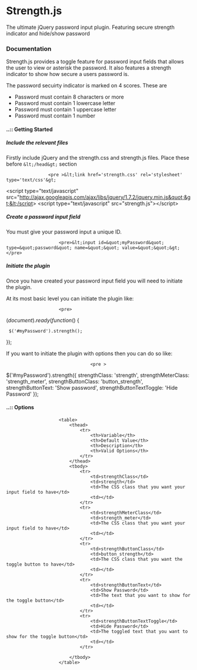 Strength.js
===========

The ultimate jQuery password input plugin. Featuring secure strength indicator and hide/show password

### Documentation

Strength.js provides a toggle feature for password input fields that allows the user to view or asterisk the password. It also features a strength indicator to show how secure a users password is.

The password secuirty indicator is marked on 4 scores. These are

*   Password must contain 8 characters or more
*   Password must contain 1 lowercase letter
*   Password must contain 1 uppercase letter
*   Password must contain 1 number

#### ..:: Getting Started

##### Include the relevant files

Firstly include jQuery and the strength.css and strength.js files. Place these before `&lt;/head&gt;` section

  					<pre >&lt;link href='strength.css' rel='stylesheet' type='text/css'&gt;
&lt;script type=&quot;text/javascript&quot; src=&quot;http://ajax.googleapis.com/ajax/libs/jquery/1.7.2/jquery.min.js&quot;&gt;&lt;/script&gt;
&lt;script type=&quot;text/javascript&quot; src=&quot;strength.js&quot;&gt;&lt;/script&gt;
						</pre>

##### Create a password input field

You must give your password input a unique ID.

						<pre>&lt;input id=&quot;myPassword&quot; type=&quot;password&quot; name=&quot;&quot; value=&quot;&quot;&gt;</pre>

##### Initiate the plugin

Once you have created your password input field you will need to initiate the plugin.

At its most basic level you can initiate the plugin like:

						<pre>
$(document).ready(function ($) {

     $('#myPassword').strength();

});
						</pre>

If you want to initiate the plugin with options then you can do so like:

									<pre >
$('#myPassword').strength({
            strengthClass: 'strength',
            strengthMeterClass: 'strength_meter',
            strengthButtonClass: 'button_strength',
            strengthButtonText: 'Show password',
            strengthButtonTextToggle: 'Hide Password'
        });			</pre>

#### ..:: Options

						<table>
							<thead>
								<tr>
									<th>Variable</th>
									<th>Default Value</th>
									<th>Description</th>
									<th>Valid Options</th>
								</tr>
							</thead>
							<tbody>
								<tr>
									<td>strengthClass</td>
									<td>strength</td>
									<td>The CSS class that you want your input field to have</td>
									<td></td>
								</tr>
								<tr>
									<td>strengthMeterClass</td>
									<td>strength_meter</td>
									<td>The CSS class that you want your input field to have</td>
									<td></td>
								</tr>
								<tr>
									<td>strengthButtonClass</td>
									<td>button_strength</td>
									<td>The CSS class that you want the toggle button to have</td>
									<td></td>
								</tr>
								<tr>
									<td>strengthButtonText</td>
									<td>Show Password</td>
									<td>The text that you want to show for the toggle button</td>
									<td></td>
								</tr>
								<tr>
									<td>strengthButtonTextToggle</td>
									<td>Hide Password</td>
									<td>The toggled text that you want to show for the toggle button</td>
									<td></td>
								</tr>

							</tbody>
						</table>
